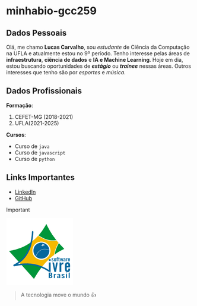 # minhabio-gcc259

## Dados Pessoais<br/>
Olá, me chamo **Lucas Carvalho**, sou *estudante* de Ciência da Computação na UFLA e atualmente estou no 9º período. Tenho interesse pelas áreas de **infraestrutura**, **ciência de dados** e **IA e Machine Learning**. Hoje em dia, estou buscando oportunidades de ***estágio*** ou ***trainee*** nessas áreas. Outros interesses que tenho são por *esportes* e *música*.

## Dados Profissionais<br/>
**Formação**:<br/>
1. CEFET-MG (2018-2021)
2. UFLA(2021-2025)

**Cursos**:<br/>
- Curso de `java`
- Curso de `javascript`
- Curso de `python`

## Links Importantes<br/>
+ [LinkedIn](www.linkedin.com/in/lucas-carvalho-781886220)
+ [GitHub](https://github.com/LukeZaneh)

> [!IMPORTANT]
> ![Logo do Projeto Software Livre Brasil](images\images.png)

> A tecnologia move o mundo :+1: 
